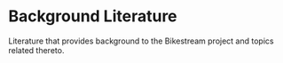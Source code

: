 # Background Literature

Literature that provides background to the Bikestream project and topics related thereto.
